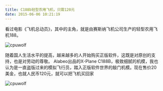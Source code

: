 ```yaml
---
title: C188b轻型农用飞机，只需120元
date: 2015-06-06 10:21:19
---
```


看过电影《飞机总动员》，其中的主角，就是由赛斯纳飞机公司生产的轻型农用飞机188。

![cpuwolf](/images/data/attachment/201506/06/181713qqhymumbmumrlyxz.jpg)

随着国人生活水平的提高，越来越多的人开始购买正版软件，这既是对原创的支持，也是对劳动的尊敬。
Alabeo出品的X-Plane C188B，极致细腻的机模，我也认为是一直盗版过来的模拟飞行员，踏入正版软件世界的敲门机模。现在售价20美金，也就人民币120元，就可以把飞机买回家

![cpuwolf](/images/data/attachment/201506/06/183648k3a1xc0pv2lpxgau.jpg)


